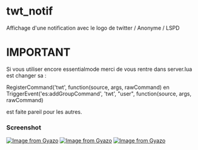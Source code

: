 # twt_notif
Affichage d'une notification avec le logo de twitter / Anonyme / LSPD

# IMPORTANT
Si vous utiliser encore essentialmode merci de vous rentre dans server.lua est changer sa :

RegisterCommand('twt', function(source, args, rawCommand)
en
TriggerEvent('es:addGroupCommand', 'twt', "user", function(source, args, rawCommand)

est faite pareil pour les autres.

### Screenshot
[![Image from Gyazo](https://i.gyazo.com/da29d539fd84635b6f1e7a864b577b5c.png)](https://gyazo.com/da29d539fd84635b6f1e7a864b577b5c)
[![Image from Gyazo](https://i.gyazo.com/eab70292ebb796012d7d64c2013c739f.png)](https://gyazo.com/eab70292ebb796012d7d64c2013c739f)
[![Image from Gyazo](https://i.gyazo.com/9a933d5a03788bad11dcef2aa77c4b68.png)](https://gyazo.com/9a933d5a03788bad11dcef2aa77c4b68)
